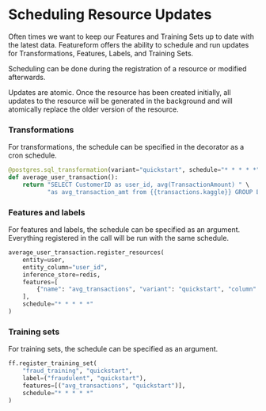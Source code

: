 # Scheduling Resource Updates

Often times we want to keep our Features and Training Sets up to date with the latest data. Featureform
offers the ability to schedule and run updates for Transformations, Features, Labels, and Training Sets. 

Scheduling can be done during the registration of a resource or modified afterwards. 

Updates are atomic. Once the resource has been created initially, all updates to the resource will be generated
in the background and will atomically replace the older version of the resource.

### Transformations

For transformations, the schedule can be specified in the decorator as a cron schedule.

```python
@postgres.sql_transformation(variant="quickstart", schedule="* * * * *")
def average_user_transaction():
    return "SELECT CustomerID as user_id, avg(TransactionAmount) " \
           "as avg_transaction_amt from {{transactions.kaggle}} GROUP BY user_id"
```


### Features and labels

For features and labels, the schedule can be specified as an argument. Everything registered in the call will be run
with the same schedule.

```python
average_user_transaction.register_resources(
    entity=user,
    entity_column="user_id",
    inference_store=redis,
    features=[
        {"name": "avg_transactions", "variant": "quickstart", "column": "avg_transaction_amt", "type": "float32"},
    ],
    schedule="* * * * *"
)
```

### Training sets

For training sets, the schedule can be specified as an argument.

```python
ff.register_training_set(
    "fraud_training", "quickstart",
    label=("fraudulent", "quickstart"),
    features=[("avg_transactions", "quickstart")],
    schedule="* * * * *"
)
```
